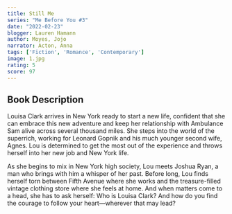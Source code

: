 ```yaml
---
title: Still Me
series: "Me Before You #3"
date: "2022-02-23"
blogger: Lauren Hamann
author: Moyes, Jojo
narrator: Acton, Anna
tags: ['Fiction', 'Romance', 'Contemporary']
image: 1.jpg
rating: 5
score: 97
---
```



## Book Description

Louisa Clark arrives in New York ready to start a new life, confident that she can embrace this new adventure and keep her relationship with Ambulance Sam alive across several thousand miles. She steps into the world of the superrich, working for Leonard Gopnik and his much younger second wife, Agnes. Lou is determined to get the most out of the experience and throws herself into her new job and New York life.

As she begins to mix in New York high society, Lou meets Joshua Ryan, a man who brings with him a whisper of her past. Before long, Lou finds herself torn between Fifth Avenue where she works and the treasure-filled vintage clothing store where she feels at home. And when matters come to a head, she has to ask herself: Who is Louisa Clark? And how do you find the courage to follow your heart—wherever that may lead?